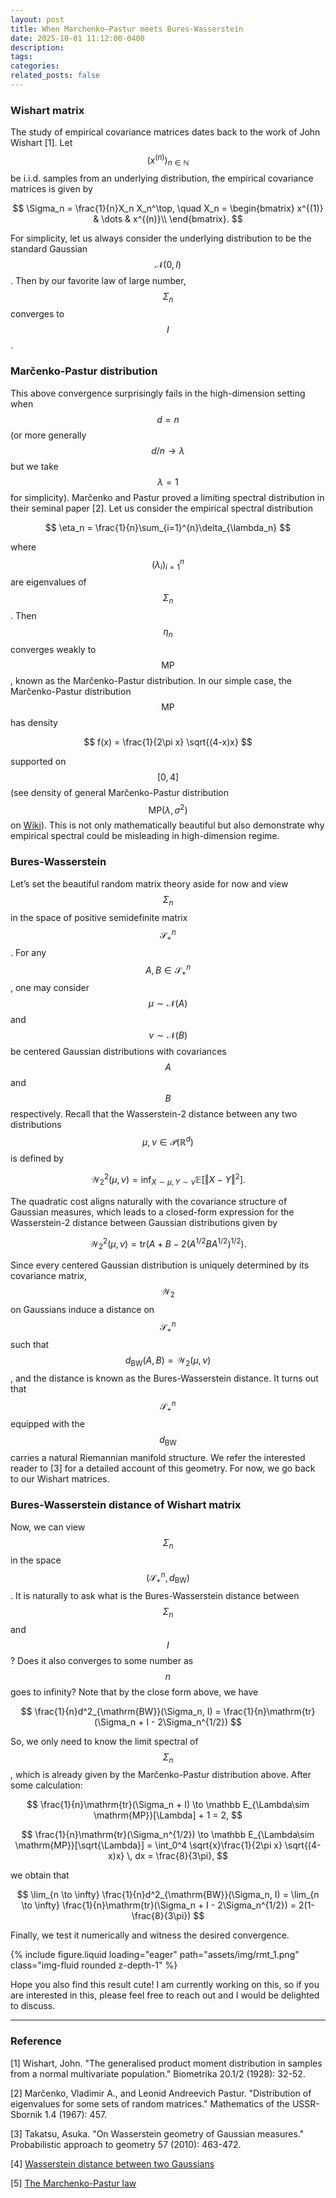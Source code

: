 ```yaml
---
layout: post
title: When Marchenko–Pastur meets Bures-Wasserstein
date: 2025-10-01 11:12:00-0400
description: 
tags: 
categories:
related_posts: false
---
```



### Wishart matrix

The study of empirical covariance matrices dates back to the work of John Wishart [1]. Let $$(x^{(n)})_{n\in\mathbb{N}}$$ be i.i.d. samples from an underlying distribution, the empirical covariance matrices is given by 

$$
\Sigma_n = \frac{1}{n}X_n X_n^\top, \quad X_n = 
\begin{bmatrix} 
x^{(1)} & \dots & x^{(n)}\\
\end{bmatrix}.
$$

For simplicity, let us always consider the underlying distribution to be the standard Gaussian $$\mathcal N(0,I)$$. Then by our favorite law of large number, $$\Sigma_n$$ converges to $$I$$. 

### Marčenko-Pastur distribution

This above convergence surprisingly fails in the high-dimension setting when $$d = n$$ (or more generally $$d/n \to \lambda$$ but we take $$\lambda = 1$$ for simplicity). Marčenko and Pastur proved a limiting spectral distribution in their seminal paper [2]. Let us consider the empirical spectral distribution 

$$
\eta_n = \frac{1}{n}\sum_{i=1}^{n}\delta_{\lambda_n}
$$

where $$(\lambda_i)_{i=1}^n$$ are eigenvalues of $$\Sigma_n$$. Then $$\eta_n$$ converges weakly to $$\mathrm{MP}$$, known as the Marčenko-Pastur distribution. In our simple case, the Marčenko-Pastur distribution $$\mathrm{MP}$$ has density

$$
f(x) = \frac{1}{2\pi x} \sqrt{(4-x)x}
$$

supported on $$[0,4]$$ (see density of general Marčenko-Pastur distribution $$\mathrm{MP}(\lambda, \sigma^2)$$ on [Wiki](https://en.wikipedia.org/wiki/Marchenko%E2%80%93Pastur_distribution)). This is not only mathematically beautiful but also demonstrate why empirical spectral could be misleading in high-dimension regime.  

### Bures-Wasserstein   
Let’s set the beautiful random matrix theory aside for now and view $$\Sigma_n$$ in the space of positive semidefinite matrix $$\mathcal{S}^n_{+}$$. For any $$A, B \in \mathcal{S}^n_{+}$$, one may consider $$\mu\sim \mathcal N(A)$$ and $$\nu \sim \mathcal N(B)$$ be centered Gaussian distributions with covariances $$A$$ and $$B$$ respectively. Recall that the Wasserstein-2 distance between any two distributions $$\mu, \nu \in \mathcal P(\mathbb R^d)$$ is defined by 

$$ 
\mathcal W_2^2(\mu,\nu) = \inf_{X\sim \mu, Y\sim \nu} \mathbb E[\Vert X - Y\Vert^2].
$$

The quadratic cost aligns naturally with the covariance structure of Gaussian measures, which leads to a closed-form expression for the Wasserstein-2 distance between Gaussian distributions given by

$$
\mathcal W_2^2(\mu, \nu) = \mathrm{tr}(A + B - 2(A^{1/2}BA^{1/2})^{1/2}).
$$

Since every centered Gaussian distribution is uniquely determined by its covariance matrix, $$\mathcal W_2$$ on Gaussians induce a distance on $$\mathcal{S}^n_{+}$$ such that $$d_{\mathrm{BW}}(A,B) = \mathcal W_2(\mu,\nu)$$, and the distance is known as the Bures-Wasserstein distance. It turns out that $$\mathcal{S}^n_{+}$$ equipped with the $$d_{\mathrm{BW}}$$ carries a natural Riemannian manifold structure. We refer the interested reader to [3] for a detailed account of this geometry. For now, we go back to our Wishart matrices.

### Bures-Wasserstein distance of Wishart matrix
Now, we can view $$\Sigma_n$$ in the space $$(\mathcal{S}^n_{+}, d_{\mathrm{BW}})$$. It is naturally to ask what is the Bures-Wasserstein distance between $$\Sigma_n$$ and $$I$$? Does it also converges to some number as $$n$$ goes to infinity? Note that by the close form above, we have

$$
\frac{1}{n}d^2_{\mathrm{BW}}(\Sigma_n, I) = \frac{1}{n}\mathrm{tr}(\Sigma_n + I - 2\Sigma_n^{1/2}) 
$$

So, we only need to know the limit spectral of $$\Sigma_n$$, which is already given by the Marčenko-Pastur distribution above. After some calculation:

$$
\frac{1}{n}\mathrm{tr}(\Sigma_n + I) \to \mathbb E_{\Lambda\sim \mathrm{MP}}[\Lambda] + 1 = 2,
$$



$$
\frac{1}{n}\mathrm{tr}(\Sigma_n^{1/2}) \to \mathbb E_{\Lambda\sim \mathrm{MP}}[\sqrt{\Lambda}] = \int_0^4 \sqrt{x}\frac{1}{2\pi x} \sqrt{(4-x)x} \, dx = \frac{8}{3\pi},
$$

we obtain that

$$
\lim_{n \to \infty} \frac{1}{n}d^2_{\mathrm{BW}}(\Sigma_n, I) = \lim_{n \to \infty} \frac{1}{n}\mathrm{tr}(\Sigma_n + I - 2\Sigma_n^{1/2}) =  2(1-\frac{8}{3\pi})
$$

Finally, we test it numerically and witness the desired convergence.

{% include figure.liquid loading="eager" path="assets/img/rmt_1.png" class="img-fluid rounded z-depth-1" %}

Hope you also find this result cute! I am currently working on this, so if you are interested in this, please feel free to reach out and I would be delighted to discuss.


----------

### Reference

[1] Wishart, John. "The generalised product moment distribution in samples from a normal multivariate population." Biometrika 20.1/2 (1928): 32-52.

[2] Marčenko, Vladimir A., and Leonid Andreevich Pastur. "Distribution of eigenvalues for some sets of random matrices." Mathematics of the USSR-Sbornik 1.4 (1967): 457.

[3] Takatsu, Asuka. "On Wasserstein geometry of Gaussian measures." Probabilistic approach to geometry 57 (2010): 463-472.

[4] [Wasserstein distance between two Gaussians](https://djalil.chafai.net/blog/2010/04/30/wasserstein-distance-between-two-gaussians/)

[5] [The Marchenko-Pastur law](https://djalil.chafai.net/blog/2011/01/29/the-marchenko-pastur-law/)
